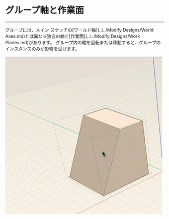 

# グループ軸と作業面

---

グループには、メイン スケッチの[ワールド軸](../../Modify Designs/World Axes.md)とは異なる独自の軸と[作業面](../../Modify Designs/Work Planes.md)があります。 グループ内の軸を回転または移動すると、グループのインスタンスのみが影響を受けます。

![](Images/GUID-082E6F71-3D28-44C4-86F0-2F30DD9F015D-low.gif)

